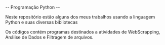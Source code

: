 -- Programação Python --

Neste repositório estão alguns dos meus trabalhos usando a linguagem Python e suas diversas bibliotecas

Os códigos contém programas destinados a atividades de WebScrapping, Análise de Dados e Filtragem de arquivos.
